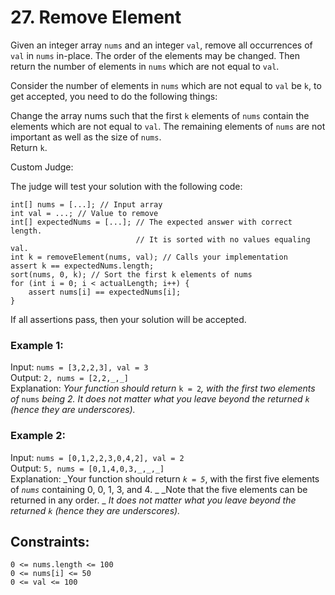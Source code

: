# 27. Remove Element
  
Given an integer array ```nums``` and an integer ```val```, remove all occurrences of ```val``` in ```nums``` in-place. The order of the elements may be changed. Then return the number of elements in ```nums``` which are not equal to ```val```.  
  
Consider the number of elements in ```nums``` which are not equal to ```val``` be ```k```, to get accepted, you need to do the following things:  
  
Change the array nums such that the first ```k``` elements of ```nums``` contain the elements which are not equal to ``val``. The remaining elements of ```nums``` are not important as well as the size of ```nums```.  
Return ```k```.  
  
Custom Judge:  

The judge will test your solution with the following code:  
  
```int[] nums = [...]; // Input array```  
```int val = ...; // Value to remove```  
```int[] expectedNums = [...]; // The expected answer with correct length.```  
```                            // It is sorted with no values equaling val.```  
```int k = removeElement(nums, val); // Calls your implementation```   
```assert k == expectedNums.length;```   
```sort(nums, 0, k); // Sort the first k elements of nums```   
```for (int i = 0; i < actualLength; i++) {```   
```    assert nums[i] == expectedNums[i];```  
```}```  
    
If all assertions pass, then your solution will be accepted.  
  
   
  
### **Example 1:**  
Input: ```nums = [3,2,2,3], val = 3```  
Output: ```2, nums = [2,2,_,_]```  
Explanation: _Your function should return_ ```k = 2```_, with the first two elements of_ ```nums``` _being 2._
_It does not matter what you leave beyond the returned _```k```_ (hence they are underscores)._  
  
### **Example 2:**  
Input: ```nums = [0,1,2,2,3,0,4,2], val = 2```  
Output: ```5, nums = [0,1,4,0,3,_,_,_]```  
Explanation: _Your function should return _```k = 5```_, with the first five elements of _```nums```_ containing 0, 0, 1, 3, and 4. _
_Note that the five elements can be returned in any order. _
_It does not matter what you leave beyond the returned _```k```_ (hence they are underscores)._  
   
  
## **Constraints:**   
   
```0 <= nums.length <= 100```  
```0 <= nums[i] <= 50```  
```0 <= val <= 100```  
